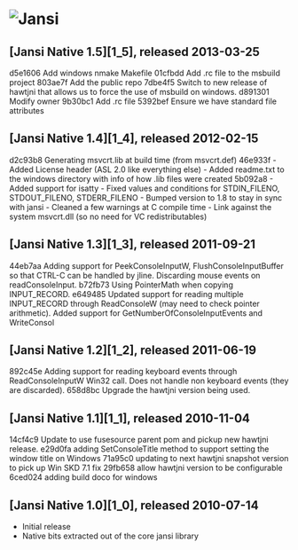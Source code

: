 ![Jansi][logo]
===========
[logo]: http://jansi.fusesource.org/images/project-logo.png "Jansi"

## [Jansi Native 1.5][1_5], released 2013-03-25

d5e1606 Add windows nmake Makefile
01cfbdd Add .rc file to the msbuild project
803ae7f Add the public repo
7dbe4f5 Switch to new release of hawtjni that allows us to force the use of msbuild on windows.
d891301 Modify owner
9b30bc1 Add .rc file
5392bef Ensure we have standard file attributes

## [Jansi Native 1.4][1_4], released 2012-02-15

d2c93b8 Generating msvcrt.lib at build time (from msvcrt.def)
46e933f - Added License header (ASL 2.0 like everything else) - Added readme.txt to the windows directory with info of how .lib files were created
5b092a8 - Added support for isatty - Fixed values and conditions for STDIN_FILENO, STDOUT_FILENO, STDERR_FILENO - Bumped version to 1.8 to stay in sync with jansi - Cleaned a few warnings at C compile time - Link against the system msvcrt.dll (so no need for VC redistributables)

## [Jansi Native 1.3][1_3], released 2011-09-21

44eb7aa Adding support for PeekConsoleInputW, FlushConsoleInputBuffer so that CTRL-C can be handled by jline. Discarding mouse events on readConsoleInput.
b72fb73 Using PointerMath when copying INPUT_RECORD.
e649485 Updated support for reading multiple INPUT_RECORD through ReadConsoleW (may need to check pointer arithmetic).  Added support for GetNumberOfConsoleInputEvents and WriteConsol

## [Jansi Native 1.2][1_2], released 2011-06-19

892c45e Adding support for reading keyboard events through ReadConsoleInputW Win32 call. Does not handle non keyboard events (they are discarded).
658d8bc Upgrade the hawtjni version being used.

## [Jansi Native 1.1][1_1], released 2010-11-04

14cf4c9 Update to use fusesource parent pom and pickup new hawtjni release.
e29d0fa adding SetConsoleTitle method to support setting the window title on Windows
71a95c0 updating to next hawtjni snapshot version to pick up Win SKD 7.1 fix
29fb658 allow hawtjni version to be configurable
6ced024 adding build doco for windows

## [Jansi Native 1.0][1_0], released 2010-07-14

* Initial release
* Native bits extracted out of the core jansi library

